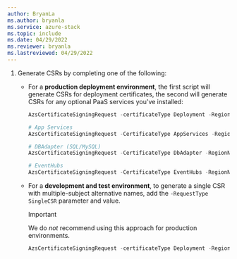 ```yaml
---
author: BryanLa
ms.author: bryanla
ms.service: azure-stack
ms.topic: include
ms.date: 04/29/2022
ms.reviewer: bryanla
ms.lastreviewed: 04/29/2022
---
```

   
1. Generate CSRs by completing one of the following:

   - For a **production deployment environment**, the first script will generate CSRs for deployment certificates, the second will generate CSRs for any optional PaaS services you've installed:

      ```powershell  
      AzsCertificateSigningRequest -certificateType Deployment -RegionName $regionName -FQDN $externalFQDN -OutputRequestPath $OutputDirectory -IdentitySystem $IdentitySystem
      ```

      ```powershell  
      # App Services
      AzsCertificateSigningRequest -CertificateType AppServices -RegionName $regionName -FQDN $externalFQDN -OutputRequestPath $OutputDirectory

      # DBAdapter (SQL/MySQL)
      AzsCertificateSigningRequest -CertificateType DbAdapter -RegionName $regionName -FQDN $externalFQDN -OutputRequestPath $OutputDirectory

      # EventHubs
      AzsCertificateSigningRequest -CertificateType EventHubs -RegionName $regionName -FQDN $externalFQDN -OutputRequestPath $OutputDirectory
      ```

   - For a **development and test environment**, to generate a single CSR with multiple-subject alternative names, add the `-RequestType SingleCSR` parameter and value. 

      > [!IMPORTANT]
      > We do *not* recommend using this approach for production environments.

      ```powershell  
      AzsCertificateSigningRequest -certificateType Deployment -RegionName $regionName -FQDN $externalFQDN -RequestType SingleCSR -OutputRequestPath $OutputDirectory -IdentitySystem $IdentitySystem
      ```
